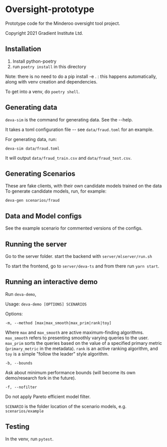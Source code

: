 # Oversight-prototype

Prototype code for the Minderoo oversight tool project.

Copyright 2021 Gradient Institute Ltd.


## Installation

1. Install python-poetry
2. run `poetry install` in this directory

Note: there is no need to do a pip install -e . : this happens automatically, 
along with venv creation and dependencies.

To get into a venv, do `poetry shell`.

## Generating data

`deva-sim` is the command for generating data. See the --help.

It takes a toml configuration file -- see `data/fraud.toml` for an example.

For generating data, run:

`deva-sim data/fraud.toml`

It will output `data/fraud_train.csv` and `data/fraud_test.csv`.


## Generating Scenarios

These are fake clients, with their own candidate models trained on the data
To generate candidate models, run, for example:

`deva-gen scenarios/fraud`

## Data and Model configs

See the example scenario for commented versions of the configs.


## Running the server

Go to the server folder. start the backend with `server/mlserver/run.sh`

To start the frontend, go to `server/deva-ts` and from there run `yarn start`.

## Running an interactive demo

Run `deva-demo`,

Usage: `deva-demo [OPTIONS] SCENARIOS`

Options: 

`-m, --method [max|max_smooth|max_prim|rank|toy]`

Where `max` and `max_smooth` are active maximum-finding algorithms.
`max_smooth` refers to presenting smoothly varying queries to the user.
`max_prim` sorts the queries based on the value of a specified primary metric
(`primary_metric` in the metadata). `rank` is an active ranking algorithm, and
`toy` is a simple "follow the leader" style algorithm.

`-b, --bounds`

Ask about minimum performance bounds (will become its own demo/research fork in
the future).

`-f, --nofilter`                  

Do not apply Pareto efficient model filter.

`SCENARIO` is the folder location of the scenario models, e.g.
`scenarios/example`

## Testing

In the venv, run `pytest`.
